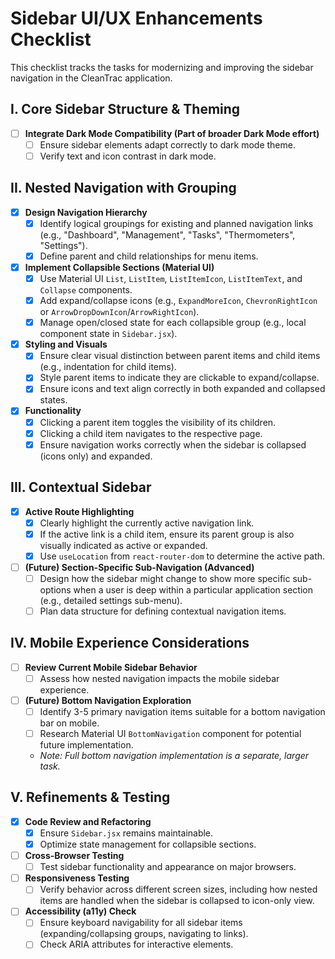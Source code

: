 # Sidebar UI/UX Enhancements Checklist

This checklist tracks the tasks for modernizing and improving the sidebar navigation in the CleanTrac application.

## I. Core Sidebar Structure & Theming
-   [ ] **Integrate Dark Mode Compatibility (Part of broader Dark Mode effort)**
    -   [ ] Ensure sidebar elements adapt correctly to dark mode theme.
    -   [ ] Verify text and icon contrast in dark mode.

## II. Nested Navigation with Grouping
-   [x] **Design Navigation Hierarchy**
    -   [x] Identify logical groupings for existing and planned navigation links (e.g., "Dashboard", "Management", "Tasks", "Thermometers", "Settings").
    -   [x] Define parent and child relationships for menu items.
-   [x] **Implement Collapsible Sections (Material UI)**
    -   [x] Use Material UI `List`, `ListItem`, `ListItemIcon`, `ListItemText`, and `Collapse` components.
    -   [x] Add expand/collapse icons (e.g., `ExpandMoreIcon`, `ChevronRightIcon` or `ArrowDropDownIcon`/`ArrowRightIcon`).
    -   [x] Manage open/closed state for each collapsible group (e.g., local component state in `Sidebar.jsx`).
-   [x] **Styling and Visuals**
    -   [x] Ensure clear visual distinction between parent items and child items (e.g., indentation for child items).
    -   [x] Style parent items to indicate they are clickable to expand/collapse.
    -   [x] Ensure icons and text align correctly in both expanded and collapsed states.
-   [x] **Functionality**
    -   [x] Clicking a parent item toggles the visibility of its children.
    -   [x] Clicking a child item navigates to the respective page.
    -   [x] Ensure navigation works correctly when the sidebar is collapsed (icons only) and expanded.

## III. Contextual Sidebar
-   [x] **Active Route Highlighting**
    -   [x] Clearly highlight the currently active navigation link.
    -   [x] If the active link is a child item, ensure its parent group is also visually indicated as active or expanded.
    -   [x] Use `useLocation` from `react-router-dom` to determine the active path.
-   [ ] **(Future) Section-Specific Sub-Navigation (Advanced)**
    -   [ ] Design how the sidebar might change to show more specific sub-options when a user is deep within a particular application section (e.g., detailed settings sub-menu).
    -   [ ] Plan data structure for defining contextual navigation items.

## IV. Mobile Experience Considerations
-   [ ] **Review Current Mobile Sidebar Behavior**
    -   [ ] Assess how nested navigation impacts the mobile sidebar experience.
-   [ ] **(Future) Bottom Navigation Exploration**
    -   [ ] Identify 3-5 primary navigation items suitable for a bottom navigation bar on mobile.
    -   [ ] Research Material UI `BottomNavigation` component for potential future implementation.
    -   *Note: Full bottom navigation implementation is a separate, larger task.*

## V. Refinements & Testing
-   [x] **Code Review and Refactoring**
    -   [x] Ensure `Sidebar.jsx` remains maintainable.
    -   [x] Optimize state management for collapsible sections.
-   [ ] **Cross-Browser Testing**
    -   [ ] Test sidebar functionality and appearance on major browsers.
-   [ ] **Responsiveness Testing**
    -   [ ] Verify behavior across different screen sizes, including how nested items are handled when the sidebar is collapsed to icon-only view.
-   [ ] **Accessibility (a11y) Check**
    -   [ ] Ensure keyboard navigability for all sidebar items (expanding/collapsing groups, navigating to links).
    -   [ ] Check ARIA attributes for interactive elements.

